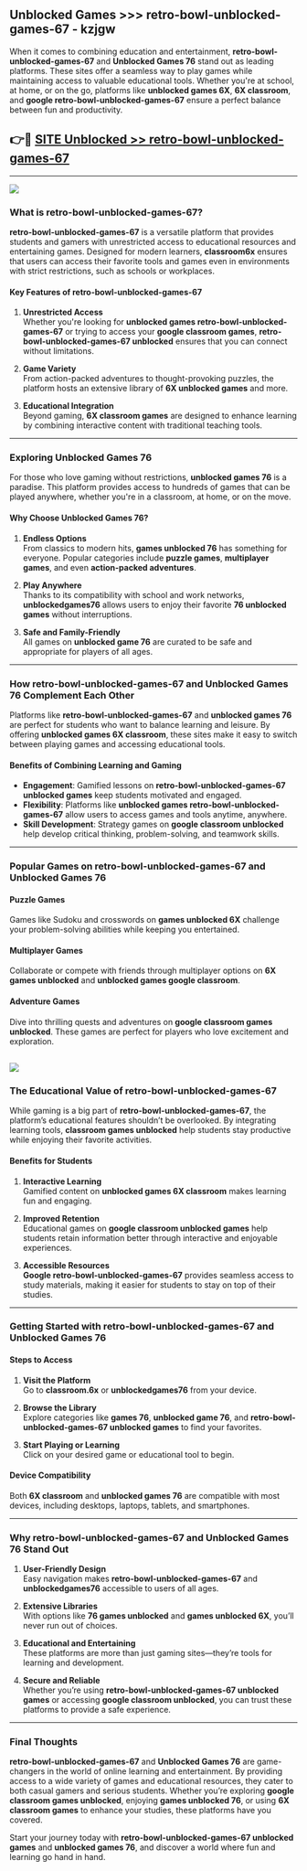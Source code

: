 ## Unblocked Games >>> retro-bowl-unblocked-games-67 - kzjgw 

When it comes to combining education and entertainment, **retro-bowl-unblocked-games-67** and **Unblocked Games 76** stand out as leading platforms. These sites offer a seamless way to play games while maintaining access to valuable educational tools. Whether you're at school, at home, or on the go, platforms like **unblocked games 6X**, **6X classroom**, and **google retro-bowl-unblocked-games-67** ensure a perfect balance between fun and productivity.
## 👉🔴 [SITE Unblocked >> retro-bowl-unblocked-games-67](https://unblockedgames.edu.pl?title=retro-bowl-unblocked-games-67&ref=22JU)
---
<a href="https://unblockedgames.edu.pl?title=retro-bowl-unblocked-games-67&ref=22JU/"><img src="https://github.com/user-attachments/assets/438f12ca-57a4-47a3-8ead-c64da593a1e5"/></a>
### What is retro-bowl-unblocked-games-67?  

**retro-bowl-unblocked-games-67** is a versatile platform that provides students and gamers with unrestricted access to educational resources and entertaining games. Designed for modern learners, **classroom6x** ensures that users can access their favorite tools and games even in environments with strict restrictions, such as schools or workplaces.  

#### Key Features of retro-bowl-unblocked-games-67  

1. **Unrestricted Access**  
   Whether you're looking for **unblocked games retro-bowl-unblocked-games-67** or trying to access your **google classroom games**, **retro-bowl-unblocked-games-67 unblocked** ensures that you can connect without limitations.  

2. **Game Variety**  
   From action-packed adventures to thought-provoking puzzles, the platform hosts an extensive library of **6X unblocked games** and more.  

3. **Educational Integration**  
   Beyond gaming, **6X classroom games** are designed to enhance learning by combining interactive content with traditional teaching tools.  



---

### Exploring Unblocked Games 76  

For those who love gaming without restrictions, **unblocked games 76** is a paradise. This platform provides access to hundreds of games that can be played anywhere, whether you're in a classroom, at home, or on the move.  

#### Why Choose Unblocked Games 76?  

1. **Endless Options**  
   From classics to modern hits, **games unblocked 76** has something for everyone. Popular categories include **puzzle games**, **multiplayer games**, and even **action-packed adventures**.  

2. **Play Anywhere**  
   Thanks to its compatibility with school and work networks, **unblockedgames76** allows users to enjoy their favorite **76 unblocked games** without interruptions.  

3. **Safe and Family-Friendly**  
   All games on **unblocked game 76** are curated to be safe and appropriate for players of all ages.  

---

### How retro-bowl-unblocked-games-67 and Unblocked Games 76 Complement Each Other  

Platforms like **retro-bowl-unblocked-games-67** and **unblocked games 76** are perfect for students who want to balance learning and leisure. By offering **unblocked games 6X classroom**, these sites make it easy to switch between playing games and accessing educational tools.  

#### Benefits of Combining Learning and Gaming  

- **Engagement**: Gamified lessons on **retro-bowl-unblocked-games-67 unblocked games** keep students motivated and engaged.  
- **Flexibility**: Platforms like **unblocked games retro-bowl-unblocked-games-67** allow users to access games and tools anytime, anywhere.  
- **Skill Development**: Strategy games on **google classroom unblocked** help develop critical thinking, problem-solving, and teamwork skills.  

---

### Popular Games on retro-bowl-unblocked-games-67 and Unblocked Games 76  

#### Puzzle Games  

Games like Sudoku and crosswords on **games unblocked 6X** challenge your problem-solving abilities while keeping you entertained.  

#### Multiplayer Games  

Collaborate or compete with friends through multiplayer options on **6X games unblocked** and **unblocked games google classroom**.  

#### Adventure Games  

Dive into thrilling quests and adventures on **google classroom games unblocked**. These games are perfect for players who love excitement and exploration.  

<a href="http://download.freeplayer.one?title=retro-bowl-unblocked-games-67&ref=23D/"><img src="https://github.com/user-attachments/assets/fe0c3e91-c8e1-489c-acf0-e2f614c12fb8"/></a>
---

### The Educational Value of retro-bowl-unblocked-games-67  

While gaming is a big part of **retro-bowl-unblocked-games-67**, the platform’s educational features shouldn’t be overlooked. By integrating learning tools, **classroom games unblocked** help students stay productive while enjoying their favorite activities.  

#### Benefits for Students  

1. **Interactive Learning**  
   Gamified content on **unblocked games 6X classroom** makes learning fun and engaging.  

2. **Improved Retention**  
   Educational games on **google classroom unblocked games** help students retain information better through interactive and enjoyable experiences.  

3. **Accessible Resources**  
   **Google retro-bowl-unblocked-games-67** provides seamless access to study materials, making it easier for students to stay on top of their studies.  

---

### Getting Started with retro-bowl-unblocked-games-67 and Unblocked Games 76  

#### Steps to Access  

1. **Visit the Platform**  
   Go to **classroom.6x** or **unblockedgames76** from your device.  

2. **Browse the Library**  
   Explore categories like **games 76**, **unblocked game 76**, and **retro-bowl-unblocked-games-67 unblocked games** to find your favorites.  

3. **Start Playing or Learning**  
   Click on your desired game or educational tool to begin.  

#### Device Compatibility  

Both **6X classroom** and **unblocked games 76** are compatible with most devices, including desktops, laptops, tablets, and smartphones.  

---

### Why retro-bowl-unblocked-games-67 and Unblocked Games 76 Stand Out  

1. **User-Friendly Design**  
   Easy navigation makes **retro-bowl-unblocked-games-67** and **unblockedgames76** accessible to users of all ages.  

2. **Extensive Libraries**  
   With options like **76 games unblocked** and **games unblocked 6X**, you’ll never run out of choices.  

3. **Educational and Entertaining**  
   These platforms are more than just gaming sites—they’re tools for learning and development.  

4. **Secure and Reliable**  
   Whether you’re using **retro-bowl-unblocked-games-67 unblocked games** or accessing **google classroom unblocked**, you can trust these platforms to provide a safe experience.  

---

### Final Thoughts  

**retro-bowl-unblocked-games-67** and **Unblocked Games 76** are game-changers in the world of online learning and entertainment. By providing access to a wide variety of games and educational resources, they cater to both casual gamers and serious students. Whether you’re exploring **google classroom games unblocked**, enjoying **games unblocked 76**, or using **6X classroom games** to enhance your studies, these platforms have you covered.  

Start your journey today with **retro-bowl-unblocked-games-67 unblocked games** and **unblocked games 76**, and discover a world where fun and learning go hand in hand.  